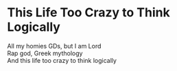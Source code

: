 # This Life Too Crazy to Think Logically

All my homies GDs, but I am Lord  
Rap god, Greek mythology  
And this life too crazy to think logically
